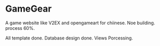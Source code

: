 GameGear
========

A game website like V2EX and opengameart for chiinese.
Noe building.
process 60%.

All template done.
Database design done.
Views Porcessing.
